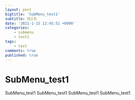 ```yaml
---
layout: post
bigtitle: 'SubMenu_test1'
subtitle: 테스트
date: '2021-1-15 12:45:51 +0900'
categories:
    - submenu
    - test1
tags:
    - test
comments: true
published: true
---
```


# SubMenu_test1

SubMenu_test1
SubMenu_test1
SubMenu_test1
SubMenu_test1
